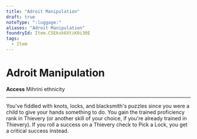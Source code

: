 ```yaml
---
title: "Adroit Manipulation"
draft: true
noteType: ":luggage:"
aliases: "Adroit Manipulation"
foundryId: Item.C5Eksk6XtiK0i30E
tags:
  - Item
---
```


# Adroit Manipulation

**Access** Mihrini ethnicity

* * *

You've fiddled with knots, locks, and blacksmith's puzzles since you were a child to give your hands something to do. You gain the trained proficiency rank in Thievery (or another skill of your choice, if you're already trained in Thievery). If you roll a success on a Thievery check to Pick a Lock, you get a critical success instead.
